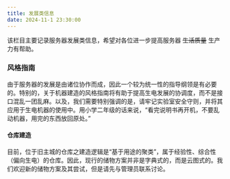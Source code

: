 ```yaml
---
title: 发展类信息
date: 2024-11-1 23:30:00
---
```


该栏目主要记录服务器发展类信息，希望对各位进一步提高服务器 ~~生活质量~~ 生产力有帮助。

### 风格指南

由于服务器的发展是由诸位协作而成，因此一个较为统一性的指导纲领是有必要的。特别的，关于机器建造的风格指南将有助于提高生电发展的协调度，而不是接口混乱一团乱麻。以及，我们需要特别强调的是，请牢记实验室安全守则，并将其应用于生电机器的使用中。用小学二年级的话来说，“看完说明书再开机，不要乱动机器，用完的东西放回原处。”

#### 仓库建造

目前，位于旧主城的仓库之建造逻辑是“基于用途的聚类”，属于经验性、综合性（偏向生电）的仓库。因此，现行的储物方案并非是字典式的，而是云图式的。我们欢迎新的储物方案及其尝试，但是请先与管理员联系讨论。
